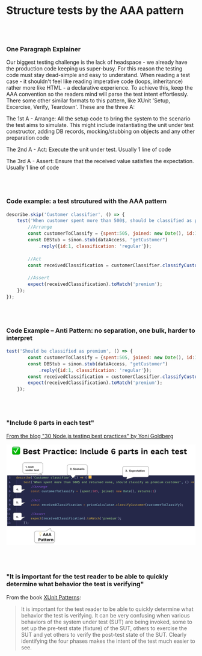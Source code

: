 # Structure tests by the AAA pattern

<br/><br/>

### One Paragraph Explainer
Our biggest testing challenge is the lack of headspace - we already have the production code keeping us super-busy. For this reason the testing code must stay dead-simple and easy to understand. When reading a test case - it shouldn't feel like reading imperative code (loops, inheritance) rather more like HTML - a declarative experience. To achieve this, keep the AAA convention so the readers mind will parse the test intent effortlessly. There some other similar formats to this pattern, like XUnit 'Setup, Excercise, Verify, Teardown'. These are the three A:

The 1st A - Arrange: All the setup code to bring the system to the scenario the test aims to simulate. This might include instantiating the unit under test constructor, adding DB records, mocking/stubbing on objects and any other preparation code

The 2nd A - Act: Execute the unit under test. Usually 1 line of code

The 3rd A - Assert: Ensure that the received value satisfies the expectation. Usually 1 line of code


<br/><br/>

### Code example: a test strcutured with the AAA pattern
```javascript
describe.skip('Customer classifier', () => {
    test('When customer spent more than 500$, should be classified as premium', () => {
        //Arrange
        const customerToClassify = {spent:505, joined: new Date(), id:1}
        const DBStub = sinon.stub(dataAccess, "getCustomer")
            .reply({id:1, classification: 'regular'});

        //Act
        const receivedClassification = customerClassifier.classifyCustomer(customerToClassify);

        //Assert
        expect(receivedClassification).toMatch('premium');
    });
});
```

<br/><br/>

### Code Example – Anti Pattern: no separation, one bulk, harder to interpret
```javascript
test('Should be classified as premium', () => {
        const customerToClassify = {spent:505, joined: new Date(), id:1}
        const DBStub = sinon.stub(dataAccess, "getCustomer")
            .reply({id:1, classification: 'regular'});
        const receivedClassification = customerClassifier.classifyCustomer(customerToClassify);
        expect(receivedClassification).toMatch('premium');
    });
```

<br/><br/>

###  "Include 6 parts in each test"

 [From the blog "30 Node.js testing best practices" by Yoni Goldberg](https://medium.com/@me_37286/yoni-goldberg-javascript-nodejs-testing-best-practices-2b98924c9347)

 ![A test report example](/assets/images/6-parts-in-test.jpg "A test report example")

<br/><br/>

### "It is important for the test reader to be able to quickly determine what behavior the test is verifying"
From the book [XUnit Patterns](http://xunitpatterns.com/Four%20Phase%20Test.html):

> It is important for the test reader to be able to quickly determine what behavior the test is verifying. It can be very confusing when various behaviors of the system under test (SUT) are being invoked, some to set up the pre-test state (fixture) of the SUT, others to exercise the SUT and yet others to verify the post-test state of the SUT. Clearly identifying the four phases makes the intent of the test much easier to see.
